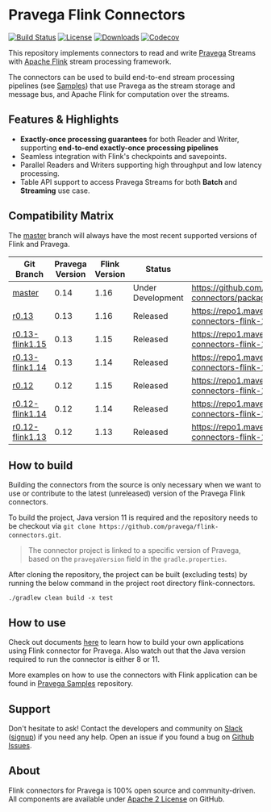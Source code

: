 <!--
Copyright Pravega Authors.

Licensed under the Apache License, Version 2.0 (the "License");
you may not use this file except in compliance with the License.
You may obtain a copy of the License at

    http://www.apache.org/licenses/LICENSE-2.0

Unless required by applicable law or agreed to in writing, software
distributed under the License is distributed on an "AS IS" BASIS,
WITHOUT WARRANTIES OR CONDITIONS OF ANY KIND, either express or implied.
See the License for the specific language governing permissions and
limitations under the License.
-->

# Pravega Flink Connectors

[![Build Status](https://github.com/pravega/flink-connectors/actions/workflows/build.yml/badge.svg)](https://github.com/pravega/flink-connectors/actions/workflows/build.yml?query=branch%3Amaster) [![License](https://img.shields.io/github/license/pravega/flink-connectors)](https://github.com/pravega/flink-connectors/blob/master/LICENSE) [![Downloads](https://img.shields.io/github/downloads/pravega/flink-connectors/total)](https://github.com/pravega/flink-connectors/releases) [![Codecov](https://img.shields.io/codecov/c/github/pravega/flink-connectors)](https://app.codecov.io/gh/pravega/flink-connectors/)

This repository implements connectors to read and write [Pravega](http://pravega.io/) Streams with [Apache Flink](http://flink.apache.org/) stream processing framework.

The connectors can be used to build end-to-end stream processing pipelines (see [Samples](https://github.com/pravega/pravega-samples)) that use Pravega as the stream storage and message bus, and Apache Flink for computation over the streams.

## Features & Highlights

- **Exactly-once processing guarantees** for both Reader and Writer, supporting **end-to-end exactly-once processing pipelines**
- Seamless integration with Flink's checkpoints and savepoints.
- Parallel Readers and Writers supporting high throughput and low latency processing.
- Table API support to access Pravega Streams for both **Batch** and **Streaming** use case.

## Compatibility Matrix

The [master](https://github.com/pravega/flink-connectors) branch will always have the most recent
supported versions of Flink and Pravega.

| Git Branch                                                                          | Pravega Version | Flink Version | Status            | Artifact Link                                                                        |
|-------------------------------------------------------------------------------------|-----------------|---------------|-------------------|--------------------------------------------------------------------------------------|
| [master](https://github.com/pravega/flink-connectors)                               | 0.14            | 1.16          | Under Development | https://github.com/pravega/flink-connectors/packages/1441637                         |
| [r0.13](https://github.com/pravega/flink-connectors/tree/r0.13)                     | 0.13            | 1.16          | Released          | https://repo1.maven.org/maven2/io/pravega/pravega-connectors-flink-1.16_2.12/0.13.0/ |
| [r0.13-flink1.15](https://github.com/pravega/flink-connectors/tree/r0.13-flink1.15) | 0.13            | 1.15          | Released          | https://repo1.maven.org/maven2/io/pravega/pravega-connectors-flink-1.15_2.12/0.13.0/ |
| [r0.13-flink1.14](https://github.com/pravega/flink-connectors/tree/r0.13-flink1.14) | 0.13            | 1.14          | Released          | https://repo1.maven.org/maven2/io/pravega/pravega-connectors-flink-1.14_2.12/0.13.0/ |
| [r0.12](https://github.com/pravega/flink-connectors/tree/r0.12)                     | 0.12            | 1.15          | Released          | https://repo1.maven.org/maven2/io/pravega/pravega-connectors-flink-1.15_2.12/0.12.0/ |
| [r0.12-flink1.14](https://github.com/pravega/flink-connectors/tree/r0.12-flink1.14) | 0.12            | 1.14          | Released          | https://repo1.maven.org/maven2/io/pravega/pravega-connectors-flink-1.14_2.12/0.12.0/ |
| [r0.12-flink1.13](https://github.com/pravega/flink-connectors/tree/r0.12-flink1.13) | 0.12            | 1.13          | Released          | https://repo1.maven.org/maven2/io/pravega/pravega-connectors-flink-1.13_2.12/0.12.0/ |

## How to build

Building the connectors from the source is only necessary when we want to use or contribute to the latest (unreleased) version of the Pravega Flink connectors.

To build the project, Java version 11 is required and the repository needs to be checkout via `git clone https://github.com/pravega/flink-connectors.git`.

> The connector project is linked to a specific version of Pravega, based on the `pravegaVersion` field in the `gradle.properties`.

After cloning the repository, the project can be built (excluding tests) by running the below command in the project root directory flink-connectors.

```./gradlew clean build -x test```

## How to use

Check out documents [here](https://github.com/pravega/flink-connectors/blob/master/documentation/src/docs/dev-guide.md) to learn how to build your own applications using Flink connector for Pravega. Also watch out that the Java version required to run the connector is either 8 or 11.

More examples on how to use the connectors with Flink application can be found in [Pravega Samples](https://github.com/pravega/pravega-samples/tree/master/flink-connector-examples) repository.

## Support

Don't hesitate to ask! Contact the developers and community on [Slack](https://pravega-io.slack.com/) ([signup](https://pravega-slack-invite.herokuapp.com/)) if you need any help. Open an issue if you found a bug on [Github Issues](https://github.com/pravega/flink-connectors/issues).

## About

Flink connectors for Pravega is 100% open source and community-driven. All components are available
under [Apache 2 License](https://www.apache.org/licenses/LICENSE-2.0.html) on GitHub.

